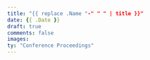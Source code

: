```yaml
---
title: "{{ replace .Name "-" " " | title }}"
date: {{ .Date }}
draft: true
comments: false
images:
ty: "Conference Proceedings"
---
```


